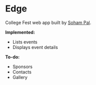 # Edge

College Fest web app built by [Soham Pal](http://facebook.com/soham).

**Implemented:**
* Lists events
* Displays event details

**To-do:**
* Sponsors
* Contacts
* Gallery